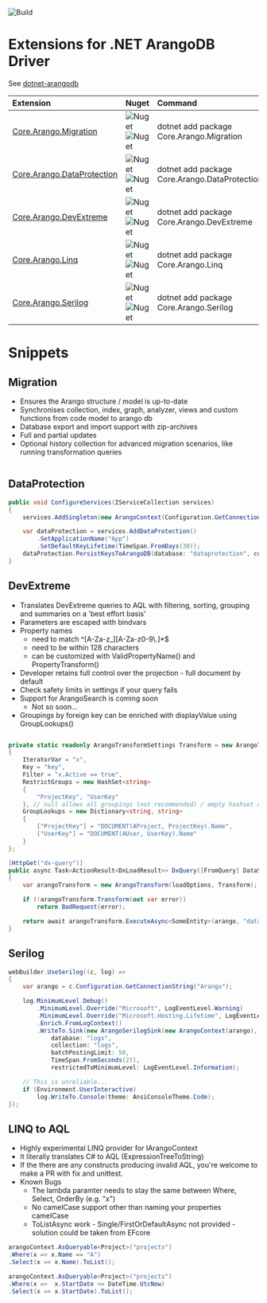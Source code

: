 ![Build](https://github.com/coronabytes/dotnet-arangodb-extensions/workflows/Build/badge.svg)

# Extensions for .NET ArangoDB Driver
See [dotnet-arangodb](https://github.com/coronabytes/dotnet-arangodb)

| Extension   | Nuget        | Command |
| :---        | :---         | :---    |
| [Core.Arango.Migration](https://www.nuget.org/packages/Core.Arango.Migration) | ![Nuget](https://img.shields.io/nuget/v/Core.Arango.Migration) ![Nuget](https://img.shields.io/nuget/dt/Core.Arango.Migration) | dotnet add package Core.Arango.Migration  |
| [Core.Arango.DataProtection](https://www.nuget.org/packages/Core.Arango.DataProtection) | ![Nuget](https://img.shields.io/nuget/v/Core.Arango.DataProtection) ![Nuget](https://img.shields.io/nuget/dt/Core.Arango.DataProtection) | dotnet add package Core.Arango.DataProtection |
| [Core.Arango.DevExtreme](https://www.nuget.org/packages/Core.Arango.DevExtreme) | ![Nuget](https://img.shields.io/nuget/v/Core.Arango.DevExtreme) ![Nuget](https://img.shields.io/nuget/dt/Core.Arango.DevExtreme) | dotnet add package Core.Arango.DevExtreme |
| [Core.Arango.Linq](https://www.nuget.org/packages/Core.Arango.Linq) | ![Nuget](https://img.shields.io/nuget/v/Core.Arango.Linq) ![Nuget](https://img.shields.io/nuget/dt/Core.Arango.Linq) | dotnet add package Core.Arango.Linq |
| [Core.Arango.Serilog](https://www.nuget.org/packages/Core.Arango.Serilog) | ![Nuget](https://img.shields.io/nuget/v/Core.Arango.Serilog) ![Nuget](https://img.shields.io/nuget/dt/Core.Arango.Serilog) | dotnet add package Core.Arango.Serilog |

# Snippets

## Migration
- Ensures the Arango structure / model is up-to-date
- Synchronises collection, index, graph, analyzer, views and custom functions from code model to arango db
- Database export and import support with zip-archives
- Full and partial updates
- Optional history collection for advanced migration scenarios, like running transformation queries
```csharp

```

## DataProtection
```csharp
public void ConfigureServices(IServiceCollection services)
{
    services.AddSingleton(new ArangoContext(Configuration.GetConnectionString("Arango")));

    var dataProtection = services.AddDataProtection()
        .SetApplicationName("App")
        .SetDefaultKeyLifetime(TimeSpan.FromDays(30));
    dataProtection.PersistKeysToArangoDB(database: "dataprotection", collection: "keys");
}
```

## DevExtreme
- Translates DevExtreme queries to AQL with filtering, sorting, grouping and summaries on a 'best effort basis'
- Parameters are escaped with bindvars
- Property names 
  - need to match ^[A-Za-z_][A-Za-z0-9\\.]*$
  - need to be within 128 characters
  - can be customized with ValidPropertyName() and PropertyTransform()
- Developer retains full control over the projection - full document by default
- Check safety limits in settings if your query fails
- Support for ArangoSearch is coming soon
  - Not so soon...
- Groupings by foreign key can be enriched with displayValue using GroupLookups()
```csharp

private static readonly ArangoTransformSettings Transform = new ArangoTransformSettings
{
    IteratorVar = "x",
    Key = "key",
    Filter = "x.Active == true",
    RestrictGroups = new HashSet<string>
	{
		"ProjectKey", "UserKey"
	}, // null allows all groupings (not recommended) / empty hashset disables grouping
	GroupLookups = new Dictionary<string, string>
	{
		["ProjectKey"] = "DOCUMENT(AProject, ProjectKey).Name",
		["UserKey"] = "DOCUMENT(AUser, UserKey).Name"
	}
};

[HttpGet("dx-query")]
public async Task<ActionResult<DxLoadResult>> DxQuery([FromQuery] DataSourceLoadOptions loadOptions)
{
    var arangoTransform = new ArangoTransform(loadOptions, Transform);

    if (!arangoTransform.Transform(out var error))
        return BadRequest(error);

    return await arangoTransform.ExecuteAsync<SomeEntity>(arango, "database", "collection");
}
```

## Serilog
```csharp
webBuilder.UseSerilog((c, log) =>
{
    var arango = c.Configuration.GetConnectionString("Arango");

    log.MinimumLevel.Debug()
        .MinimumLevel.Override("Microsoft", LogEventLevel.Warning)
        .MinimumLevel.Override("Microsoft.Hosting.Lifetime", LogEventLevel.Information)
        .Enrich.FromLogContext()
        .WriteTo.Sink(new ArangoSerilogSink(new ArangoContext(arango), 
            database: "logs", 
            collection: "logs", 
            batchPostingLimit: 50, 
            TimeSpan.FromSeconds(2)), 
            restrictedToMinimumLevel: LogEventLevel.Information);

    // This is unreliable...
    if (Environment.UserInteractive)
        log.WriteTo.Console(theme: AnsiConsoleTheme.Code);
});
```

## LINQ to AQL
- Highly experimental LINQ provider for IArangoContext
- It literally translates C# to AQL (ExpressionTreeToString)
- If the there are any constructs producing invalid AQL, you're welcome to make a PR with fix and unittest.
- Known Bugs
  - The lambda paramter needs to stay the same between Where, Select, OrderBy (e.g. "x")
  - No camelCase support other than naming your properties camelCase 
  - ToListAsync work - Single/FirstOrDefaultAsync not provided - solution could be taken from EFcore

```csharp
arangoContext.AsQueryable<Project>("projects")
.Where(x => x.Name == "A")
.Select(x => x.Name).ToList();

arangoContext.AsQueryable<Project>("projects")
.Where(x =>  x.StartDate <= DateTime.UtcNow)
.Select(x => x.StartDate).ToList();
```
